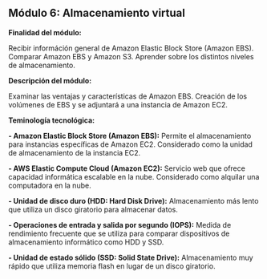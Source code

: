 ## Módulo 6: Almacenamiento virtual

**Finalidad del módulo:** 

Recibir információn general de Amazon Elastic Block Store (Amazon EBS). Comparar Amazon EBS y Amazon S3. Aprender sobre los distintos niveles de almacenamiento. 

**Descripción del módulo:**

Examinar las ventajas y características de Amazon EBS. Creación de los volúmenes de EBS y se adjuntará a una instancia de Amazon EC2.

**Teminología tecnológica:**

**- Amazon Elastic Block Store (Amazon EBS):** Permite el almacenamiento para instancias específicas de Amazon EC2. Considerado como la unidad de almacenamiento de la instancia EC2. 

**- AWS Elastic Compute Cloud (Amazon EC2):** Servicio web que ofrece capacidad informática escalable en la nube.  Considerado como alquilar una computadora en la nube. 

**- Unidad de disco duro (HDD: Hard Disk Drive):** Almacenamiento más lento que utiliza un disco giratorio para almacenar datos.

**- Operaciones de entrada y salida por segundo (IOPS):** Medida de rendimiento frecuente que se utiliza para comparar dispositivos de almacenamiento informático como HDD y SSD. 

**- Unidad de estado sólido (SSD: Solid State Drive):** Almacenamiento muy rápido que utiliza memoria flash en lugar de un disco giratorio. 